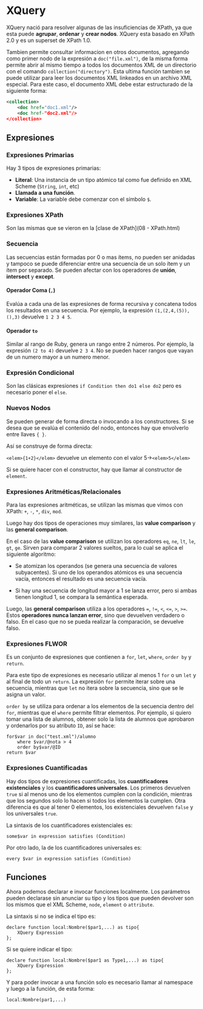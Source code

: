 # XQuery

XQuery nació para resolver algunas de las insuficiencias de XPath, ya que esta puede **agrupar**, **ordenar** y **crear nodos**. XQuery esta basado en XPath 2.0 y es un superset de XPath 1.0.

Tambien permite consultar informacion en otros documentos, agregando como primer nodo de la expresión a `doc("file.xml")`, de la misma forma permite abrir al mismo tiempo a todos los documentos XML de un directorio con el comando `collection("directory")`. Esta ultima función tambien se puede utilizar para leer los documentos XML linkeados en un archivo XML especial. Para este caso, el documento XML debe estar estructurado de la siguiente forma:

```xml
<collection>
	<doc href="doc1.xml"/>
    <doc href-"doc2.xml"/>
</collection>
```

## Expresiones

### Expresiones Primarias

Hay 3 tipos de expresiones primarias:

- **Literal**: Una instancia de un tipo atómico tal como fue definido en XML Scheme (`String`, `int`, etc)
- **Llamada a una función**.
- **Variable**: La variable debe comenzar con el símbolo `$`.

### Expresiones XPath

Son las mismas que se vieron en la [clase de XPath](08 - XPath.html) 

### Secuencia

Las secuencias están formadas por 0 o mas ítems, no pueden ser anidadas y tampoco se puede diferenciar entre una secuencia de un solo ítem y un ítem por separado. Se pueden afectar con los operadores de **unión**, **intersect** y **except**.

#### Operador Coma (`,`)

Evalúa a cada una de las expresiones de forma recursiva y concatena todos los resultados en una secuencia. Por ejemplo, la expresión `(1,(2,4,(5)),(),3)` devuelve `1 2 3 4 5`.

#### Operador `to`

Similar al rango de Ruby, genera un rango entre 2 números. Por ejemplo, la expresión `(2 to 4)` devuelve `2 3 4`. No se pueden hacer rangos que vayan de un numero mayor a un numero menor.

### Expresión Condicional

Son las clásicas expresiones `if Condition then do1 else do2` pero es necesario poner el `else`.

### Nuevos Nodos

Se pueden generar de forma directa o invocando a los constructores. Si se desea que se evalúa el contenido del nodo, entonces hay que envolverlo entre llaves `{ }`. 

Así se construye de forma directa:

`<elem>{1+2}</elem>` devuelve un elemento con el valor 5$\rightarrow$`<elem>5</elem>`

Si se quiere hacer con el constructor, hay que llamar al constructor de `element`.

### Expresiones Aritméticas/Relacionales

Para las expresiones aritméticas, se utilizan las mismas que vimos con XPath: `+`, `-`, `*`, `div`, `mod`.

Luego hay dos tipos de operaciones muy similares, las **value comparison** y las **general comparison**.

En el caso de las  **value comparison** se utilizan los operadores `eq`, `ne`, `lt`, `le`, `gt`, `ge`. Sirven para comparar 2 valores sueltos, para lo cual se aplica el siguiente algoritmo:

- Se atomizan los operandos  (se genera una secuencia de valores subyacentes). Si uno de los operandos atómicos es una secuencia vacía, entonces el resultado es una secuencia vacía.

- Si hay una secuencia de longitud mayor a 1 se lanza error, pero si ambas tienen longitud 1, se compara la semántica esperada.

Luego, las **general comparison** utiliza a los operadores `=`, `!=`, `<`, `<=`, `>`, `>=`. Estos **operadores nunca lanzan error**, sino que devuelven verdadero o falso. En el caso que no se pueda realizar la comparación, se devuelve falso.

### Expresiones FLWOR

Es un conjunto de expresiones que contienen a `for`, `let`, `where`, `order by` y `return`.

Para este tipo de expresiones es necesario utilizar al menos 1 `for` o un `let` y al final de todo un `return`. La expresión `for` permite iterar sobre una secuencia, mientras que `let` no itera sobre la secuencia, sino que se le asigna un valor.

`order by` se utiliza para ordenar a los elementos de la secuencia dentro del `for`, mientras que el `where` permite filtrar elementos. Por ejemplo, si quiero tomar una lista de alumnos, obtener solo la lista de alumnos que aprobaron y ordenarlos por su atributo `ID`, así se hace:

```xquery
for$var in doc("test.xml")/alumno
	where $var/@nota > 4
	order by$var/@ID
return $var
```

### Expresiones Cuantificadas

Hay dos tipos de expresiones cuantificadas, los **cuantificadores existenciales** y los **cuantificadores universales**. Los primeros devuelven `true` si al menos uno de los elementos cumplen con la condición, mientras que los segundos solo lo hacen si todos los elementos la cumplen. Otra diferencia es que al tener 0 elementos, los existenciales devuelven `false` y los universales `true`.

La sintaxis de los cuantificadores existenciales es:

```xquery
some$var in expression satisfies (Condition)
```

Por otro lado, la de los cuantificadores universales es:

```xquery
every $var in expression satisfies (Condition)
```

## Funciones

Ahora podemos declarar e invocar funciones localmente. Los parámetros pueden declarase sin anunciar su tipo y los tipos que pueden devolver son los mismos que el XML Scheme, `node`, `element` o `attribute`.

La sintaxis si no se indica el tipo es:

```xquery
declare function local:Nombre($par1,...) as tipo{
	XQuery Expression
};
```

Si se quiere indicar el tipo:

```xquery
declare function local:Nombre($par1 as Type1,...) as tipo{
	XQuery Expression
};
```

Y para poder invocar a una función solo es necesario llamar al namespace y luego a la función, de esta forma:

```xquery
local:Nombre(par1,...)
```
